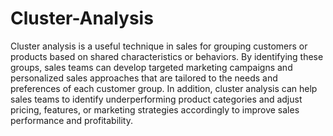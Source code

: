 # Cluster-Analysis
Cluster analysis is a useful technique in sales for grouping customers or products based on shared characteristics or behaviors. By identifying these groups, sales teams can develop targeted marketing campaigns and personalized sales approaches that are tailored to the needs and preferences of each customer group. In addition, cluster analysis can help sales teams to identify underperforming product categories and adjust pricing, features, or marketing strategies accordingly to improve sales performance and profitability.
